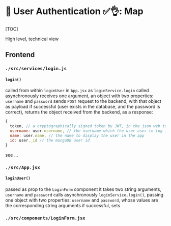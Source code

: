 # 👥 User Authentication ✅👌: Map

[TOC]

High level, technical view

## Frontend

### `./src/services/login.js`

#### `login()`

  called from within `loginUser` in `App.jsx` as `loginService.login`
  called asynchronously
  receives one argument, an object with two properties: `username` and `password`
  sends `POST` request to the backend, with that object as payload
  if successful (user exists in the database, and the password is correct), returns the object received from the backend, as a response:

  ```js
  { 
    token, // a cryptographically signed token by JWT, in the json web token format
    username: user.username, // the username which the user uses to log in
    name: user.name, // the name to display the user in the app
    id: user._id // the mongoDB user id
  }
  ```

  see ...

### `./src/App.jsx`

#### `loginUser()`

  passed as prop to the `LoginForm` component
  it takes two string arguments, `username` and `password`
  calls asynchronously `loginService.login()`, passing one object with two properties: `username` and `password`, whose values are the corresponding string arguments
  if successful, sets 

### `./src/components/LoginForm.jsx`